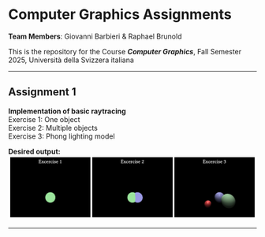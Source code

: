 # Computer Graphics Assignments

**Team Members**: Giovanni Barbieri & Raphael Brunold

This is the repository for the Course ***Computer Graphics***, Fall Semester 2025, Università della Svizzera italiana

-------

## Assignment 1
**Implementation of basic raytracing**<br>
Exercise 1: One object<br>
Exercise 2: Multiple objects<br>
Exercise 3: Phong lighting model<br>

**Desired output:**
![Assignment 1 Desired Output](assignment%201/handout_picture.png)

-------